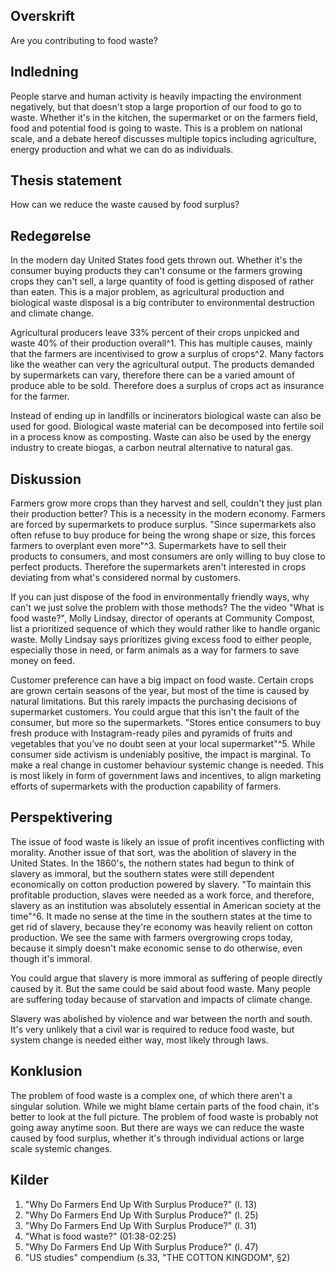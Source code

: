 
## Overskrift

Are you contributing to food waste?

## Indledning

People starve and human activity is heavily impacting the environment negatively, but that doesn't stop a large proportion of our food to go to waste. Whether it's in the kitchen, the supermarket or on the farmers field, food and potential food is going to waste. This is a problem on national scale, and a debate hereof discusses multiple topics including agriculture, energy production and what we can do as individuals.

## Thesis statement

How can we reduce the waste caused by food surplus?

## Redegørelse

In the modern day United States food gets thrown out. Whether it's the consumer buying products they can't consume or the farmers growing crops they can't sell, a large quantity of food is getting disposed of rather than eaten. This is a major problem, as agricultural production and biological waste disposal is a big contributer to environmental destruction and climate change.

Agricultural producers leave 33% percent of their crops unpicked and waste 40% of their production overall^1. This has multiple causes, mainly that the farmers are incentivised to grow a surplus of crops^2. Many factors like the weather can very the agricultural output. The products demanded by supermarkets can vary, therefore there can be a varied amount of produce able to be sold. Therefore does a surplus of crops act as insurance for the farmer.

Instead of ending up in landfills or incinerators biological waste can also be used for good. Biological waste material can be decomposed into fertile soil in a process know as composting. Waste can also be used by the energy industry to create biogas, a carbon neutral alternative to natural gas.

## Diskussion

Farmers grow more crops than they harvest and sell, couldn't they just plan their production better? This is a necessity in the modern economy. Farmers are forced by supermarkets to produce surplus. "Since supermarkets also often refuse to buy produce for being the wrong shape or size, this forces farmers to overplant even more"^3. Supermarkets have to sell their products to consumers, and most consumers are only willing to buy close to perfect products. Therefore the supermarkets aren't interested in crops deviating from what's considered normal by customers.

If you can just dispose of the food in environmentally friendly ways, why can't we just solve the problem with those methods? The the video "What is food waste?", Molly Lindsay, director of operants at Community Compost, list a prioritized sequence of which they would rather like to handle organic waste. Molly Lindsay says prioritizes giving excess food to either people, especially those in need, or farm animals as a way for farmers to save money on feed.

Customer preference can have a big impact on food waste. Certain crops are grown certain seasons of the year, but most of the time is caused by natural limitations. But this rarely impacts the purchasing decisions of supermarket customers. You could argue that this isn't the fault of the consumer, but more so the supermarkets. "Stores entice consumers to buy fresh produce with Instagram-ready piles and pyramids of fruits and vegetables that you’ve no doubt seen at your local supermarket"^5. While consumer side activism is undeniably positive, the impact is marginal. To make a real change in customer behaviour systemic change is needed. This is most likely in form of government laws and incentives, to align marketing efforts of supermarkets with the production capability of farmers.

## Perspektivering

The issue of food waste is likely an issue of profit incentives conflicting with morality. Another issue of that sort, was the abolition of slavery in the United States. In the 1860's, the nothern states had begun to think of slavery as immoral, but the southern states were still dependent economically on cotton production powered by slavery. "To maintain this profitable production, slaves were needed as a work force, and therefore, slavery as an institution was absolutely essential in American society at the time"^6. It made no sense at the time in the southern states at the time to get rid of slavery, because they're economy was heavily relient on cotton production. We see the same with farmers overgrowing crops today, because it simply doesn't make economic sense to do otherwise, even though it's immoral.

You could argue that slavery is more immoral as suffering of people directly caused by it. But the same could be said about food waste. Many people are suffering today because of starvation and impacts of climate change.

Slavery was abolished by violence and war between the north and south. It's very unlikely that a civil war is required to reduce food waste, but system change is needed either way, most likely through laws.

## Konklusion

The problem of food waste is a complex one, of which there aren't a singular solution. While we might blame certain parts of the food chain, it's better to look at the full picture. The problem of food waste is probably not going away anytime soon. But there are ways we can reduce the waste caused by food surplus, whether it's through individual actions or large scale systemic changes.

## Kilder

1. "Why Do Farmers End Up With Surplus Produce?" (l. 13) 
2. "Why Do Farmers End Up With Surplus Produce?" (l. 25) 
3. "Why Do Farmers End Up With Surplus Produce?" (l. 31) 
4. "What is food waste?" (01:38-02:25)
5. "Why Do Farmers End Up With Surplus Produce?" (l. 47) 
6. "US studies" compendium (s.33, "THE COTTON KINGDOM", §2)

